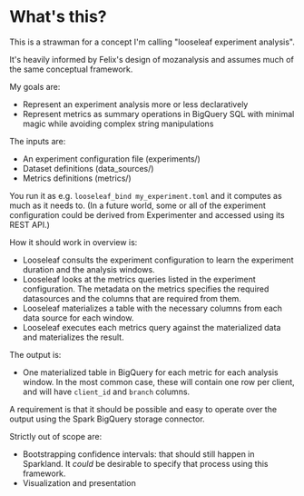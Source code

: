 # What's this?

This is a strawman for a concept I'm calling "looseleaf experiment analysis".

It's heavily informed by Felix's design of mozanalysis
and assumes much of the same conceptual framework.

My goals are:
- Represent an experiment analysis more or less declaratively
- Represent metrics as summary operations in BigQuery SQL with minimal magic
  while avoiding complex string manipulations

The inputs are:
- An experiment configuration file (experiments/)
- Dataset definitions (data_sources/)
- Metrics definitions (metrics/)

You run it as e.g. `looseleaf_bind my_experiment.toml`
and it computes as much as it needs to.
(In a future world, some or all of the experiment configuration
could be derived from Experimenter and accessed using its REST API.)

How it should work in overview is:
- Looseleaf consults the experiment configuration to learn the experiment duration and the
  analysis windows.
- Looseleaf looks at the metrics queries listed in the experiment configuration.
  The metadata on the metrics specifies the required datasources
  and the columns that are required from them.
- Looseleaf materializes a table with the necessary columns from each data source for each window.
- Looseleaf executes each metrics query against the materialized data and materializes the result.

The output is:
- One materialized table in BigQuery for each metric for each analysis window.
  In the most common case, these will contain one row per client,
  and will have `client_id` and `branch` columns.

A requirement is that it should be possible and easy to operate over the output
using the Spark BigQuery storage connector.

Strictly out of scope are:
- Bootstrapping confidence intervals: that should still happen in Sparkland.
  It _could_ be desirable to specify that process using this framework.
- Visualization and presentation
